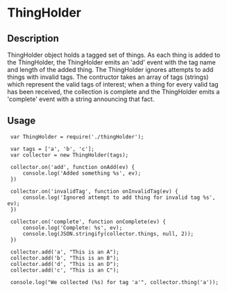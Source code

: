 # ThingHolder

## Description

ThingHolder object holds a tagged set of things.  As each thing is
added to the ThingHolder, the ThingHolder emits an 'add' event with
the tag name and length of the added thing.  The ThingHolder ignores
attempts to add things with invalid tags.  The contructor takes
an array of tags (strings) which represent the valid tags of
interest; when a thing for every valid tag has been received, the
collection is complete and the ThingHolder emits a 'complete' event
with a string announcing that fact.

## Usage


     var ThingHolder = require('./thingHolder');
     
     var tags = ['a', 'b', 'c'];
     var collector = new ThingHolder(tags);
     
     collector.on('add', function onAdd(ev) {
         console.log('Added something %s', ev);
     })
     
     collector.on('invalidTag', function onInvalidTag(ev) {
         console.log('Ignored attempt to add thing for invalid tag %s', ev);
     })
     
     collector.on('complete', function onComplete(ev) {
         console.log('Complete: %s', ev);
         console.log(JSON.stringify(collector.things, null, 2));
     })
     
     collector.add('a', "This is an A");
     collector.add('b', "This is an B");
     collector.add('d', "This is an D");
     collector.add('c', "This is an C");

     console.log("We collected (%s) for tag 'a'", collector.thing('a'));
